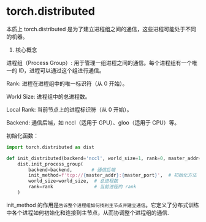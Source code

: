 # torch.distributed
本质上 torch.distributed 是为了建立进程组之间的通信，这些进程可能处于不同的机器。

1. 核心概念

进程组（Process Group）: 用于管理一组进程之间的通信。每个进程组有一个唯一的 ID，进程可以通过这个组进行通信。

Rank: 进程在进程组中的唯一标识符（从 0 开始）。

World Size: 进程组中的总进程数。

Local Rank: 当前节点上的进程标识符（从 0 开始）。

Backend: 通信后端，如 nccl（适用于 GPU）、gloo（适用于 CPU）等。

初始化函数：
```python
import torch.distributed as dist

def init_distributed(backend='nccl', world_size=1, rank=0, master_addr='localhost', master_port='12355'):
    dist.init_process_group(
        backend=backend,       # 通信后端
        init_method=f'tcp://{master_addr}:{master_port}',  # 初始化方法
        world_size=world_size,  # 总进程数
        rank=rank               # 当前进程的 rank
    )
```
init_method 的作用是`告诉整个进程组如何找到主节点并建立通信`。它定义了分布式训练中各个进程如何初始化和连接到主节点，从而协调整个进程组的通信.